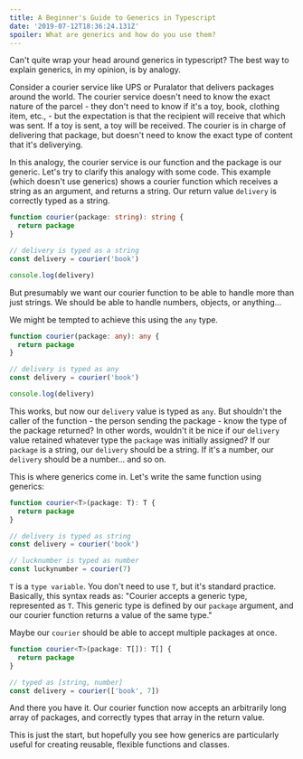 ```yaml
---
title: A Beginner's Guide to Generics in Typescript
date: '2019-07-12T18:36:24.131Z'
spoiler: What are generics and how do you use them?
---
```


Can't quite wrap your head around generics in typescript? The best way to explain generics, in my opinion, is by analogy.

Consider a courier service like UPS or Puralator that delivers packages around the world. The courier service doesn't need to know the exact nature of the parcel - they don't need to know if it's a toy, book, clothing item, etc., - but the expectation is that the recipient will receive that which was sent. If a toy is sent, a toy will be received. The courier is in charge of delivering that package, but doesn't need to know the exact type of content that it's deliverying.

In this analogy, the courier service is our function and the package is our generic. Let's try to clarify this analogy with some code. This example (which doesn't use generics) shows a courier function which receives a string as an argument, and returns a string. Our return value `delivery` is correctly typed as a string.

```ts
function courier(package: string): string {
  return package
}

// delivery is typed as a string
const delivery = courier('book')

console.log(delivery)
```

But presumably we want our courier function to be able to handle more than just strings. We should be able to handle numbers, objects, or anything...

We might be tempted to achieve this using the `any` type.

```ts
function courier(package: any): any {
  return package
}

// delivery is typed as any
const delivery = courier('book')

console.log(delivery)
```

This works, but now our `delivery` value is typed as `any`. But shouldn't the caller of the function - the person sending the package - know the type of the package returned? In other words, wouldn't it be nice if our `delivery` value retained whatever type the `package` was initially assigned? If our `package` is a string, our `delivery` should be a string. If it's a number, our `delivery` should be a number... and so on.

This is where generics come in. Let's write the same function using generics:

```ts
function courier<T>(package: T): T {
  return package
}

// delivery is typed as string
const delivery = courier('book')

// lucknumber is typed as number
const luckynumber = courier(7)
```

`T` is a `type variable`. You don't need to use `T`, but it's standard practice. Basically, this syntax reads as: "Courier accepts a generic type, represented as `T`. This generic type is defined by our `package` argument, and our courier function returns a value of the same type."

Maybe our `courier` should be able to accept multiple packages at once.

```ts
function courier<T>(package: T[]): T[] {
  return package
}

// typed as [string, number]
const delivery = courier(['book', 7])
```

And there you have it. Our courier function now accepts an arbitrarily long array of packages, and correctly types that array in the return value.

This is just the start, but hopefully you see how generics are particularly useful for creating reusable, flexible functions and classes.
